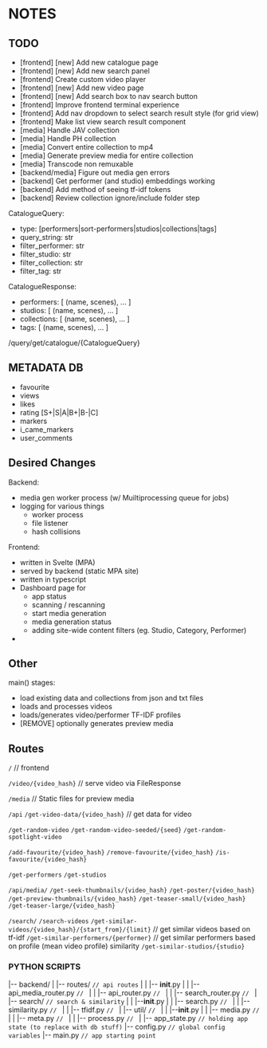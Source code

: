 # NOTES



## TODO

<!-- - [frontend] [new] port & clean search page -->
<!-- - [frontend] [new] port & clean video page -->
<!-- - [frontend] [new] port & clean home page -->
<!-- - [frontend] [new] port & clean dashboard page -->
<!-- - [frontend] [new] Add new search result cards -->
- [frontend] [new] Add new catalogue page
- [frontend] [new] Add new search panel
- [frontend] Create custom video player
- [frontend] [new] Add new video page
- [frontend] [new] Add search box to nav search button
- [frontend] Improve frontend terminal experience
- [frontend] Add nav dropdown to select search result style (for grid view)
- [frontend] Make list view search result component
- [media] Handle JAV collection
- [media] Handle PH collection
- [media] Convert entire collection to mp4
- [media] Generate preview media for entire collection
- [media] Transcode non remuxable
- [backend/media] Figure out media gen errors
- [backend] Get performer (and studio) embeddings working
- [backend] Add method of seeing tf-idf tokens
- [backend] Review collection ignore/include folder step
<!-- - [backend] Add teaser thumbs -->
<!-- - [backend] Add preview media status -->
<!-- - [backend] Find why no similar-videos for f5593d2a6f9a -->
<!-- - [frontend] [new] get header looking like svelte header -->
<!-- - Bring over favourites & make metadata db -->
<!-- - Get tfidf model working -->
<!-- - Improve media generation -->
<!-- - Add subtitles to video -->
<!-- - Get vman script for mkv -> mp4 conversion -->
<!-- - Get seek thumbs sprite sheets working -->
<!-- - Get media generation working -->



CatalogueQuery:
  - type: [performers|sort-performers|studios|collections|tags]
  - query_string: str
  - filter_performer: str
  - filter_studio: str
  - filter_collection: str
  - filter_tag: str


CatalogueResponse:
  - performers:  [ (name, scenes), ... ]
  - studios:     [ (name, scenes), ... ]
  - collections: [ (name, scenes), ... ]
  - tags:        [ (name, scenes), ... ]


/query/get/catalogue/{CatalogueQuery}



## METADATA DB


- favourite
- views
- likes
- rating [S+|S|A|B+|B-|C]
- markers
- i_came_markers
- user_comments














## Desired Changes

Backend:
- media gen worker process (w/ Muiltiprocessing queue for jobs)
- logging for various things
    - worker process
    - file listener
    - hash collisions
<!-- - dataclass for video objects -->
<!-- - preview media saved elsewhere -->

Frontend:
- written in Svelte (MPA)
- served by backend (static MPA site)
- written in typescript
- Dashboard page for
    * app status
    * scanning / rescanning
    * start media generation
    * media generation status
    * adding site-wide content filters (eg. Studio, Category, Performer)
- 



## Other

main() stages:
- load existing data and collections from json and txt files
- loads and processes videos
- loads/generates video/performer TF-IDF profiles
- [REMOVE] optionally generates preview media


## Routes

  `/`   // frontend

  `/video/{video_hash}` // serve video via FileResponse

  `/media`              // Static files for preview media

  `/api`
`/get-video-data/{video_hash}`              // get data for video

`/get-random-video`
`/get-random-video-seeded/{seed}`
`/get-random-spotlight-video`

`/add-favourite/{video_hash}`
`/remove-favourite/{video_hash}`
`/is-favourite/{video_hash}`

`/get-performers`
`/get-studios`

  `/api/media/`
`/get-seek-thumbnails/{video_hash}`
`/get-poster/{video_hash}`
`/get-preview-thumbnails/{video_hash}`
`/get-teaser-small/{video_hash}`
`/get-teaser-large/{video_hash}`

  `/search/`
`/search-videos`
`/get-similar-videos/{video_hash}/{start_from}/{limit}` // get similar videos based on tf-idf
`/get-similar-performers/{performer}`                   // get similar performers based on profile (mean video profile) similarity
`/get-similar-studios/{studio}`



### PYTHON SCRIPTS

|-- backend/
|   |-- routes/                 `// api routes`
|   |   |-- __init__.py
|   |   |-- api_media_router.py     `// `
|   |   |-- api_router.py           `// `
|   |   |-- search_router.py        `// `
|   |-- search/                 `// search & similarity`
|   |   |--__init__.py
|   |   |-- search.py               `// `
|   |   |-- similarity.py           `// `
|   |   |-- tfidf.py                `// `
|   |-- util/                   `// `
|   |   |--__init__.py
|   |   |-- media.py                `// `
|   |   |-- meta.py                 `// `
|   |   |-- process.py              `// `
|   |-- app_state.py            `// holding app state (to replace with db stuff)`
|-- config.py               `// global config variables`
|-- main.py                 `// app starting point`
